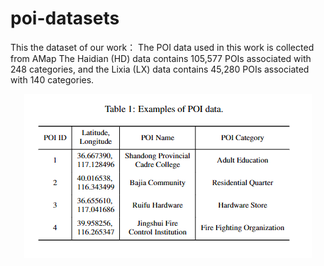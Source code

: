 # poi-datasets
This the dataset of our work：
  The POI data used in this work is collected from AMap
  The Haidian (HD) data contains 105,577 POIs associated with 248 categories, and the Lixia (LX) data contains 45,280 POIs associated with 140 categories.
  <div align=center>
<img src="https://github.com/zdbasdxz/poi-datasets/blob/main/image/example.png" > 
</div>



